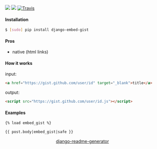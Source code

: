 <!--
https://pypi.org/project/readme-generator/
https://pypi.org/project/python-readme-generator/
https://pypi.org/project/django-readme-generator/
-->

[![](https://img.shields.io/pypi/pyversions/django-embed-gist.svg?longCache=True)](https://pypi.org/project/django-embed-gist/)
[![](https://img.shields.io/pypi/v/django-embed-gist.svg?maxAge=3600)](https://pypi.org/project/django-embed-gist/)
[![Travis](https://api.travis-ci.org/looking-for-a-job/django-embed-gist.py.svg?branch=master)](https://travis-ci.org/looking-for-a-job/django-embed-gist.py/)

#### Installation
```bash
$ [sudo] pip install django-embed-gist
```

#### Pros
+   native (html links)

#### How it works
input:
```html
<a href="https://gist.github.com/user/id" target="_blank">title</a>
```

output:
```html
<script src="https://gist.github.com/user/id.js"></script>
```

#### Examples
```html
{% load embed_gist %}

{{ post.body|embed_gist|safe }}
```

<p align="center">
    <a href="https://pypi.org/project/django-readme-generator/">django-readme-generator</a>
</p>